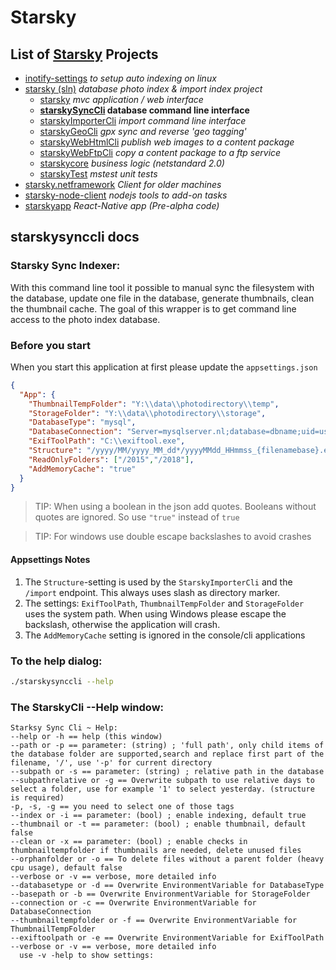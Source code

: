 # Starsky
## List of [Starsky](../../readme.md) Projects
 * [inotify-settings](../../inotify-settings/readme.md) _to setup auto indexing on linux_
 * [starsky (sln)](../../starsky/readme.md) _database photo index & import index project_
    * [starsky](../../starsky/starsky/readme.md)  _mvc application / web interface_
    * __[starskySyncCli](../../starsky/starskysynccli/readme.md)  database command line interface__
    * [starskyImporterCli](../../starsky/starskyimportercli/readme.md)  _import command line interface_
    * [starskyGeoCli](../../starsky/starskygeocli/readme.md)  _gpx sync and reverse 'geo tagging'_
    * [starskyWebHtmlCli](../../starsky/starskywebhtmlcli/readme.md)  _publish web images to a content package_
    * [starskyWebFtpCli](../../starsky/starskywebftpcli/readme.md)  _copy a content package to a ftp service_
    * [starskycore](../../starsky/starskycore/readme.md) _business logic (netstandard 2.0)_
    * [starskyTest](../../starsky/starskytest/readme.md)  _mstest unit tests_
 * [starsky.netframework](../../starsky.netframework/readme.md) _Client for older machines_
 * [starsky-node-client](../../starsky-node-client/readme.md) _nodejs tools to add-on tasks_
 * [starskyapp](../../starskyapp/readme.md) _React-Native app (Pre-alpha code)_

## starskysynccli docs

### Starsky Sync Indexer:
With this command line tool it possible to manual sync the filesystem with the database, update one file in the database, generate thumbnails, clean the thumbnail cache. The goal of this wrapper is to get command line access to the photo index database.

### Before you start

When you start this application at first please update the `appsettings.json`

```json
{
  "App": {
    "ThumbnailTempFolder": "Y:\\data\\photodirectory\\temp",
    "StorageFolder": "Y:\\data\\photodirectory\\storage",
    "DatabaseType": "mysql",
    "DatabaseConnection": "Server=mysqlserver.nl;database=dbname;uid=username;pwd=password;",
    "ExifToolPath": "C:\\exiftool.exe",
    "Structure": "/yyyy/MM/yyyy_MM_dd*/yyyyMMdd_HHmmss_{filenamebase}.ext",
    "ReadOnlyFolders": ["/2015","/2018"],
    "AddMemoryCache": "true"
  }
}
```

>    TIP: When using a boolean in the json add quotes. Booleans without quotes are ignored. So use `"true"` instead of `true`

>   TIP: For windows use double escape backslashes to avoid crashes

#### Appsettings Notes
1.  The `Structure`-setting is used by the `StarskyImporterCli` and the `/import` endpoint. This always uses slash as directory marker.
2.  The settings: `ExifToolPath`, `ThumbnailTempFolder` and  `StorageFolder` uses the system path.
When using Windows please escape the backslash, otherwise the application will crash.
3.  The `AddMemoryCache` setting is ignored in the console/cli applications


### To the help dialog:
```sh
./starskysynccli --help
```

### The StarskyCli --Help window:
```
Starksy Sync Cli ~ Help:
--help or -h == help (this window)
--path or -p == parameter: (string) ; 'full path', only child items of the database folder are supported,search and replace first part of the filename, '/', use '-p' for current directory
--subpath or -s == parameter: (string) ; relative path in the database
--subpathrelative or -g == Overwrite subpath to use relative days to select a folder, use for example '1' to select yesterday. (structure is required)
-p, -s, -g == you need to select one of those tags
--index or -i == parameter: (bool) ; enable indexing, default true
--thumbnail or -t == parameter: (bool) ; enable thumbnail, default false
--clean or -x == parameter: (bool) ; enable checks in thumbnailtempfolder if thumbnails are needed, delete unused files
--orphanfolder or -o == To delete files without a parent folder (heavy cpu usage), default false
--verbose or -v == verbose, more detailed info
--databasetype or -d == Overwrite EnvironmentVariable for DatabaseType
--basepath or -b == Overwrite EnvironmentVariable for StorageFolder
--connection or -c == Overwrite EnvironmentVariable for DatabaseConnection
--thumbnailtempfolder or -f == Overwrite EnvironmentVariable for ThumbnailTempFolder
--exiftoolpath or -e == Overwrite EnvironmentVariable for ExifToolPath
--verbose or -v == verbose, more detailed info
  use -v -help to show settings:
```
